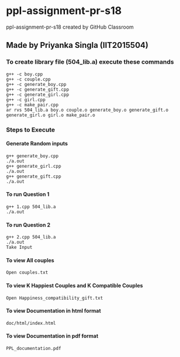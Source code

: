 # ppl-assignment-pr-s18
ppl-assignment-pr-s18 created by GitHub Classroom
## Made by Priyanka Singla (IIT2015504)
### To create library file (504_lib.a) execute these commands
```
g++ -c boy.cpp
g++ -c couple.cpp
g++ -c generate_boy.cpp
g++ -c generate_gift.cpp
g++ -c generate_girl.cpp
g++ -c girl.cpp
g++ -c make_pair.cpp
ar rvs 504_lib.a boy.o couple.o generate_boy.o generate_gift.o generate_girl.o girl.o make_pair.o
```
### Steps to Execute 
#### Generate Random inputs
```
g++ generate_boy.cpp
./a.out
g++ generate_girl.cpp
./a.out
g++ generate_gift.cpp
./a.out
```
#### To run Question 1
```
g++ 1.cpp 504_lib.a
./a.out
```

#### To run Question 2
```
g++ 2.cpp 504_lib.a
./a.out
Take Input
```
#### To view All couples
```
Open couples.txt
```

#### To view K Happiest Couples and K Compatible Couples
```
Open Happiness_compatibility_gift.txt
```
#### To view Documentation in html format
```
doc/html/index.html
 ```
#### To view Documentation in pdf format
```
PPL_documentation.pdf
```
